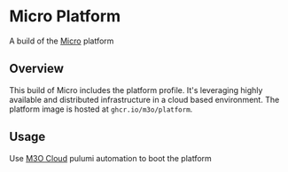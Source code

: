 # Micro Platform

A build of the [Micro](https://github.com/micro/micro) platform

## Overview

This build of Micro includes the platform profile. It's leveraging highly available and 
distributed infrastructure in a cloud based environment. The platform image is hosted 
at `ghcr.io/m3o/platform`.

## Usage

Use [M3O Cloud](https://github.com/m3o/cloud) pulumi automation to boot the platform

